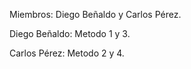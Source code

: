 Miembros: Diego Beñaldo y Carlos Pérez.  

Diego Beñaldo: Metodo 1 y 3.  

Carlos Pérez: Metodo 2 y 4.
